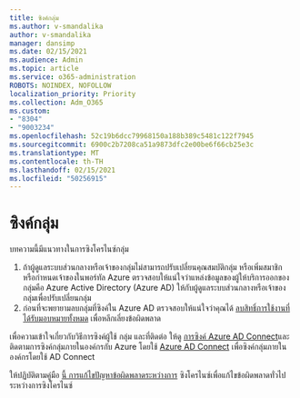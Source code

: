 ```yaml
---
title: ซิงค์กลุ่ม
ms.author: v-smandalika
author: v-smandalika
manager: dansimp
ms.date: 02/15/2021
ms.audience: Admin
ms.topic: article
ms.service: o365-administration
ROBOTS: NOINDEX, NOFOLLOW
localization_priority: Priority
ms.collection: Adm_O365
ms.custom:
- "8304"
- "9003234"
ms.openlocfilehash: 52c19b6dcc79968150a188b389c5481c122f7945
ms.sourcegitcommit: 6900c2b7208ca51a9873dfc2e00be6f66cb25e3c
ms.translationtype: MT
ms.contentlocale: th-TH
ms.lasthandoff: 02/15/2021
ms.locfileid: "50256915"
---
```

# <a name="group-sync"></a>ซิงค์กลุ่ม

บทความนี้มีแนวทางในการซิงโครไนซ์กลุ่ม

1. ถ้าผู้ดูแลระบบส่วนกลางหรือเจ้าของกลุ่มไม่สามารถปรับเปลี่ยนคุณสมบัติกลุ่ม หรือเพิ่มสมาชิก หรือกําหนดเจ้าของในพอร์ทัล Azure ตรวจสอบให้แน่ใจว่าแหล่งข้อมูลของผู้ให้บริการออกของกลุ่มคือ Azure Active Directory (Azure AD) ให้กับผู้ดูแลระบบส่วนกลางหรือเจ้าของกลุ่มเพื่อปรับเปลี่ยนกลุ่ม
2. ก่อนที่จะพยายามลบกลุ่มที่ซิงค์ใน Azure AD ตรวจสอบให้แน่ใจว่าคุณได้ [ลบสิทธิ์การใช้งานที่ได้รับมอบหมายทั้งหมด](https://docs.microsoft.com/azure/active-directory/enterprise-users/licensing-group-advanced) เพื่อหลีกเลี่ยงข้อผิดพลาด

เพื่อความเข้าใจเกี่ยวกับวิธีการซิงค์ผู้ใช้ กลุ่ม และที่ติดต่อ ให้ดู [การซิงค์ Azure AD Connect](https://docs.microsoft.com/azure/active-directory/hybrid/concept-azure-ad-connect-sync-user-and-contacts)และติดตามการซิงค์กลุ่มภายในองค์กรกับ Azure โดยใช้ [Azure AD Connect](https://docs.microsoft.com/azure/active-directory/hybrid/whatis-hybrid-identity?WT.mc_id=Portal-Microsoft_Azure_Support) เพื่อซิงค์กลุ่มภายในองค์กรโดยใช้ AD Connect

ให้ปฏิบัติตามคู่มือ [นี้ การแก้ไขปัญหาข้อผิดพลาดระหว่างการ](https://docs.microsoft.com/azure/active-directory/hybrid/tshoot-connect-sync-errors) ซิงโครไนซ์เพื่อแก้ไขข้อผิดพลาดทั่วไประหว่างการซิงโครไนซ์

